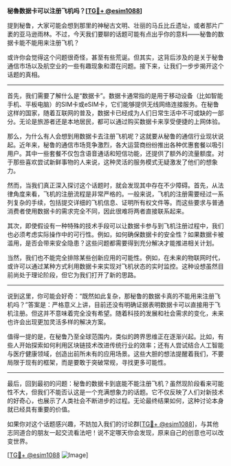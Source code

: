 **秘魯数据卡可以注册飞机吗？[[TG💪+ @esim1088](https://t.me/s/esim1088)]**

提到秘鲁，大家可能会想到那里的神秘古文明、壮丽的马丘比丘遗址，或者那片广袤的亚马逊雨林。不过，今天我们要聊的话题可能有点出乎你的意料——秘鲁的数据卡能不能用来注册飞机？

或许你会觉得这个问题很奇怪，甚至有些荒诞。但其实，这背后涉及的是关于秘鲁通信市场以及航空业的一些有趣现象和潜在问题。接下来，让我们一步步揭开这个话题的真相。

---

首先，我们需要了解什么是“数据卡”。数据卡通常指的是用于移动设备（比如智能手机、平板电脑）的SIM卡或eSIM卡，它们能够提供无线网络连接服务。在秘鲁这样的国家，随着互联网的普及，数据卡已经成为人们日常生活中不可或缺的一部分。无论是旅游者还是本地居民，都可以通过购买数据卡来享受便捷的上网体验。

那么，为什么有人会想到用数据卡去注册飞机呢？这就要从秘鲁的通信行业现状说起。近年来，秘鲁的通信市场竞争激烈，各大运营商纷纷推出各种优惠套餐以吸引用户。其中一些套餐不仅包含语音通话和短信功能，还提供了额外的流量额度。对于那些喜欢尝试新鲜事物的人来说，这种灵活的服务模式无疑激发了他们的想象力。

然而，当我们真正深入探讨这个话题时，就会发现其中存在不少障碍。首先，从法律角度来看，飞机的注册流程是非常严格的。一般来说，飞机的注册需要经过一系列复杂的手续，包括提交详细的飞机信息、证明所有权文件等。而这些要求与普通消费者使用数据卡的需求完全不同，因此很难将两者直接联系起来。

其次，即使假设有一种特殊的技术手段可以让数据卡参与到飞机注册过程中，我们也必须考虑实际操作中的可行性。例如，如何确保数据卡的安全性？如果数据卡被滥用，是否会带来安全隐患？这些问题都需要得到充分解决才能推进相关计划。

当然，我们也不能完全排除某些创新应用的可能性。例如，在未来的物联网时代，或许可以通过某种方式利用数据卡来实现对飞机状态的实时监控。这种设想虽然目前尚处于理论阶段，但它为我们打开了新的思路。

---

说到这里，你可能会好奇：“既然如此复杂，那秘鲁的数据卡真的不能用来注册飞机吗？”答案是：严格意义上讲，目前还没有明确证据表明数据卡可以直接用于飞机注册。但这并不意味着完全没有希望。随着科技的发展和社会需求的变化，未来也许会出现更加灵活多样的解决方案。

值得一提的是，在秘鲁乃至全球范围内，类似的跨界思维正在逐渐兴起。比如，有些人开始探索如何利用区块链技术改进传统行业的效率；还有人尝试结合人工智能与医疗健康领域，创造出前所未有的应用场景。这些大胆的想法提醒着我们，不要局限于现有的框架，而是要敢于突破常规，寻找更多可能性。

---

最后，回到最初的问题：秘鲁的数据卡到底能不能注册飞机？虽然现阶段看来可能性不大，但我们不能否认这是一个充满想象力的话题。它不仅反映了人们对新技术的好奇心，也展示了人类社会不断进步的过程。无论最终结果如何，这种讨论本身就已经具有重要的价值。

如果你对这个话题感兴趣，不妨加入我们的讨论群[[TG💪+ @esim1088](https://t.me/s/esim1088)]，与其他志同道合的朋友一起交流看法吧！说不定哪天你会发现，原来自己的创意也可以改变世界。

[[TG💪+ @esim1088](https://t.me/s/esim1088) ![Image](https://i.postimg.cc/4NQfJmqS/Snipaste-2025-05-13-00-14-12.png)]
